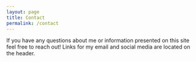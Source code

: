 ```yaml
---
layout: page
title: Contact
permalink: /contact
---
```


If you have any questions about me or information presented on this site feel free to reach out! Links for my email and social media are located on the header.
